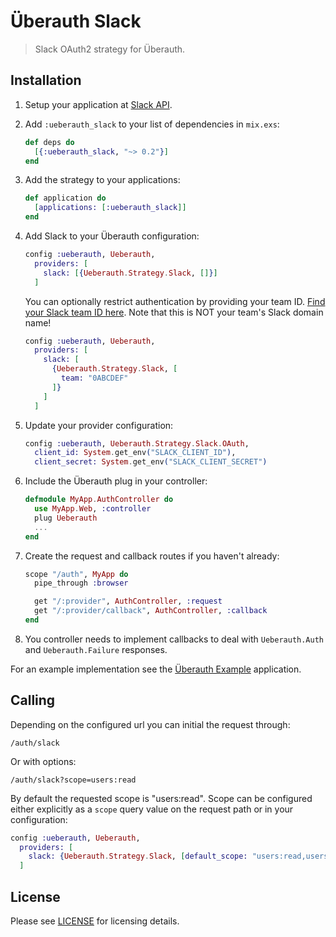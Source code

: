 # Überauth Slack

> Slack OAuth2 strategy for Überauth.

## Installation

1. Setup your application at [Slack API](https://api.slack.com).

1. Add `:ueberauth_slack` to your list of dependencies in `mix.exs`:

    ```elixir
    def deps do
      [{:ueberauth_slack, "~> 0.2"}]
    end
    ```

1. Add the strategy to your applications:

    ```elixir
    def application do
      [applications: [:ueberauth_slack]]
    end
    ```

1. Add Slack to your Überauth configuration:

    ```elixir
    config :ueberauth, Ueberauth,
      providers: [
        slack: [{Ueberauth.Strategy.Slack, []}]
      ]
    ```

    You can optionally restrict authentication by providing your team ID. [Find your Slack team ID here](https://api.slack.com/methods/auth.test/test). Note that this is NOT your team's Slack domain name!

    ```elixir
    config :ueberauth, Ueberauth,
      providers: [
        slack: [
          {Ueberauth.Strategy.Slack, [
            team: "0ABCDEF"
          ]}
        ]
      ]
    ```

1.  Update your provider configuration:

    ```elixir
    config :ueberauth, Ueberauth.Strategy.Slack.OAuth,
      client_id: System.get_env("SLACK_CLIENT_ID"),
      client_secret: System.get_env("SLACK_CLIENT_SECRET")
    ```

1.  Include the Überauth plug in your controller:

    ```elixir
    defmodule MyApp.AuthController do
      use MyApp.Web, :controller
      plug Ueberauth
      ...
    end
    ```

1.  Create the request and callback routes if you haven't already:

    ```elixir
    scope "/auth", MyApp do
      pipe_through :browser

      get "/:provider", AuthController, :request
      get "/:provider/callback", AuthController, :callback
    end
    ```

1. You controller needs to implement callbacks to deal with `Ueberauth.Auth` and `Ueberauth.Failure` responses.

For an example implementation see the [Überauth Example](https://github.com/ueberauth/ueberauth_example) application.

## Calling

Depending on the configured url you can initial the request through:

    /auth/slack

Or with options:

    /auth/slack?scope=users:read

By default the requested scope is "users:read". Scope can be configured either explicitly as a `scope` query value on the request path or in your configuration:

```elixir
config :ueberauth, Ueberauth,
  providers: [
    slack: {Ueberauth.Strategy.Slack, [default_scope: "users:read,users:write"]}
  ]
```

## License

Please see [LICENSE](https://github.com/ueberauth/ueberauth_slack/blob/master/LICENSE) for licensing details.


